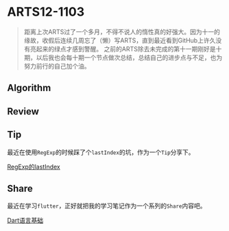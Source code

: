 # ARTS12-1103

> 距离上次ARTS过了一个多月，不得不说人的惰性真的好强大。因为十一的缘故，收假后连续几周忘了（懒）写ARTS，直到最近看到GitHub上许久没有亮起来的绿点才感到警醒。
之前的ARTS除去未完成的第十一期刚好是十期，以后我也会每十期一个节点做次总结，总结自己的进步点与不足，也为努力前行的自己加个油。

## Algorithm

## Review

## Tip

最近在使用`RegExp`的时候踩了个`lastIndex`的坑，作为一个`Tip`分享下。

[RegExp的lastIndex](https://github.com/kindboy/arts/Tip/RegExp的lastIndex.md)

## Share

最近在学习`flutter`，正好就把我的学习笔记作为一个系列的`Share`内容吧。

[Dart语言基础](https://github.com/kindboy/arts/Share/flutter/Dart语言基础.md)
